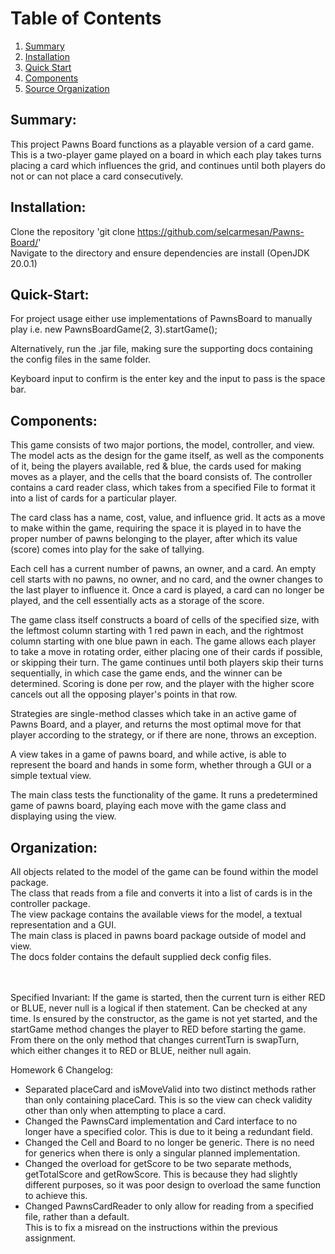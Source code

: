 # Table of Contents
1. [Summary](#Summary)
2. [Installation](#Installation)
3. [Quick Start](#Quick-Start)
4. [Components](#Components)
5. [Source Organization](#Organization)


## Summary:
This project Pawns Board functions as a playable version of a card game.  This is a
two-player game played on a board in which each play takes turns placing a card which influences the
grid, and continues until both players do not or can not place a card consecutively.

## Installation:
Clone the repository 'git clone https://github.com/selcarmesan/Pawns-Board/' \
Navigate to the directory and ensure dependencies are install (OpenJDK 20.0.1)

## Quick-Start:
For project usage either use implementations of PawnsBoard to manually play
i.e. new PawnsBoardGame(2, 3).startGame();

Alternatively, run the .jar file, making sure the supporting docs containing the config files in 
the same folder.

Keyboard input to confirm is the enter key and the input to pass is the space bar.

## Components:
This game consists of two major portions, the model, controller, and view.  The model acts as the
design for the game itself, as well as the components of it, being the players available,
red & blue, the cards used for making moves as a player, and the cells that the board consists of.
The controller contains a card reader class, which takes from a specified File to format it into
a list of cards for a particular player.

The card class has a name, cost, value, and influence grid.  It acts as a move to make
within the game, requiring the space it is played in to have the proper number of pawns belonging
to the player, after which its value (score) comes into play for the sake of tallying.

Each cell has a current number of pawns, an owner, and a card.  An empty cell starts with no pawns,
no owner, and no card, and the owner changes to the last player to influence it.  Once a card is
played, a card can no longer be played, and the cell essentially acts as a storage of the score.

The game class itself constructs a board of cells of the specified size, with the leftmost column
starting with 1 red pawn in each, and the rightmost column starting with one blue pawn in each.
The game allows each player to take a move in rotating order, either placing one of their cards
if possible, or skipping their turn.  The game continues until both players skip their turns
sequentially, in which case the game ends, and the winner can be determined.  Scoring is done
per row, and the player with the higher score cancels out all the opposing player's points
in that row.

Strategies are single-method classes which take in an active game of Pawns Board, and a player, and
returns the most optimal move for that player according to the strategy, or if there are none, 
throws an exception.

A view takes in a game of pawns board, and while active, is able to represent the board and hands
in some form, whether through a GUI or a simple textual view.

The main class tests the functionality of the game. It runs a predetermined game of pawns board,
playing each move with the game class and displaying using the view.

## Organization:
All objects related to the model of the game can be found within the model package. \
The class that reads from a file and converts it into a list of cards is in the controller package.\
The view package contains the available views for the model, a textual representation and a GUI.\
The main class is placed in pawns board package outside of model and view.\
The docs folder contains the default supplied deck config files.

\
\
Specified Invariant:
If the game is started, then the current turn is either RED or BLUE, never null
is a logical if then statement.  Can be checked at any time.  Is ensured by the constructor,
as the game is not yet started, and the startGame method changes the player to RED before
starting the game.  From there on the only method that changes currentTurn is swapTurn, which
either changes it to RED or BLUE, neither null again.

Homework 6 Changelog:

- Separated placeCard and isMoveValid into two distinct methods rather than only containing 
placeCard.  This is so the view can check validity other than only when attempting to place a card.
- Changed the PawnsCard implementation and Card interface to no longer have a specified color.
This is due to it being a redundant field.
- Changed the Cell and Board to no longer be generic.  There is no need for generics when there is 
only a singular planned implementation.
- Changed the overload for getScore to be two separate methods, getTotalScore and getRowScore.
This is because they had slightly different purposes, so it was poor design to overload the same 
function to achieve this.
- Changed PawnsCardReader to only allow for reading from a specified file, rather than a default.  
This is to fix a misread on the instructions within the previous assignment.
